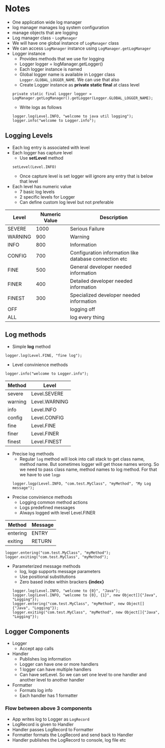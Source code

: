 # Notes
* One application wide log manager
* log manager manages log system configuration
* manage objects that are logging
* Log manager class - `LogManager`
* We will have one global instance of `LogManager` class
* We can access `LogManager` instance using `LogManager.getLogManager`
* Logger instance
    * Provides methods that we use for logging
    * Logger logger = logManager.getLogger()
    * Each logger instance is named
    * Global logger name is available in Logger class `Logger.GLOBAL_LOGGER_NAME`. We can use that also
    * Create Logger instance as **private static final** at class level
    ```
    private static final Logger logger = LogManager.getLogManager().getLogger(Logger.GLOBAL_LOGGER_NAME);
    ```
    * Write logs as follows
    ```
    logger.log(Level.INFO, "welcome to java util logging");
	logger.info("welcome to Logger.info");
    ```

## Logging Levels
* Each log entry is associated with level
* Each logger has capture level
    * Use **setLevel** method
    ```
    setLevel(Level.INFO)
    ```
    * Once capture level is set logger will ignore any entry that is below that level
* Each level has numeric value
    * 7 basic log levels
    * 2 specific levels for Logger
    * Can define custom log level but not preferable

Level            | Numeric Value   | Description
---------------  | --------------- | ---------------
SEVERE           | 1000            | Serious Failure
WARNING          | 900             | Warning
INFO             | 800             | Information
CONFIG           | 700             | Configuration information like database connection etc
FINE             | 500             | General developer needed information
FINER            | 400             | Detailed developer needed information
FINEST           | 300             | Specialized developer needed information
OFF              |                 | logging off
ALL              |                 | log every thing

## Log methods
* Simple **log** method
```
logger.log(Level.FINE, "fine log");
```
* Level convinience methods
```
logger.info("welcome to Logger.info");
```

Method          | Level
--------------- | ---------------
severe          | Level.SEVERE
warning         | Level.WARNING
info            | Level.INFO
config          | Level.CONFIG
fine            | Level.FINE
finer           | Level.FINER
finest          | Level.FINEST

* Precise log methods
    * Regular `log` method will look into call stack to get class name, method name. But sometimes logger will get those names wrong. So we need to pass class name, method names to log method. For that we have to use `logp`
    ```
    logger.logp(Level.INFO, "com.test.MyClass", "myMethod", "My Log message");
    ```
* Precise convinience methods
    * Logging common method actions
    * Logs predefined messages
    * Always logged with level Level.FINER

Method      | Message
------------|------------
entering    | ENTRY
exiting     | RETURN

```
logger.entering("com.test.MyClass", "myMethod");
logger.exiting("com.test.MyClass", "myMethod");
```
* Parameterized message methods
    * log, logp supports message parameters
    * Use positional substitutions
    * Zero based index within brackers **{index}**
    ```
    logger.log(Level.INFO, "welcome to {0}", "Java");
    logger.log(Level.INFO, "welcome to {0}, {1}", new Object[]{"Java", "Logging"});
    logger.entering("com.test.MyClass", "myMethod", new Object[]{"Java", "Logging"});
    logger.exiting("com.test.MyClass", "myMethod", new Object[]{"Java", "Logging"});
    ```
	
## Logger Components
* Logger
	* Accept app calls
* Handler
	* Publishes log information
	* Logger can have one or more handlers
	* 1 logger can have multiple handlers
	* Can have setLevel. So we can set one level to one handler and another level to another handler
* Formatter
	* Formats log info
	* Each handler has 1 formatter
	
### Flow between above 3 components
* App writes log to Logger as `LogRecord`
* LogRecord is given to Handler
* Handler passes LogRecord to Formatter
* Formatter formats the LogRecord and send back to Handler
* Handler publishes the LogRecord to console, log file etc
